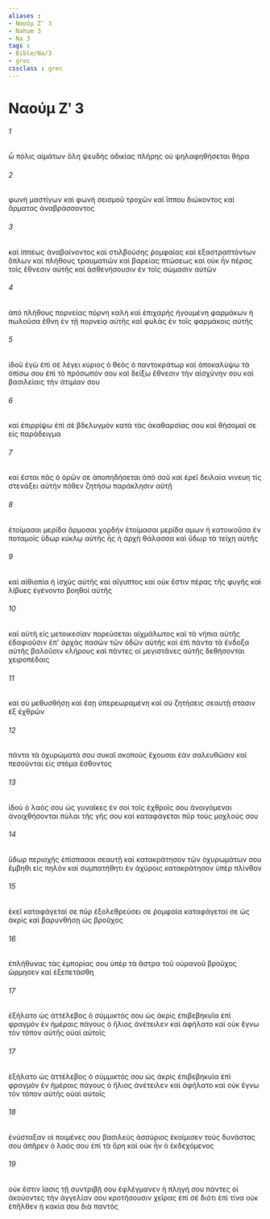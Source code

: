 ```yaml
---
aliases : 
- Ναούμ Ζʹ 3
- Nahum 3
- Na 3
tags : 
- Bible/Na/3
- grec
cssclass : grec
---
```


# Ναούμ Ζʹ 3

###### 1
ὦ πόλις αἱμάτων ὅλη ψευδὴς ἀδικίας πλήρης οὐ ψηλαφηθήσεται θήρα
###### 2
φωνὴ μαστίγων καὶ φωνὴ σεισμοῦ τροχῶν καὶ ἵππου διώκοντος καὶ ἅρματος ἀναβράσσοντος
###### 3
καὶ ἱππέως ἀναβαίνοντος καὶ στιλβούσης ῥομφαίας καὶ ἐξαστραπτόντων ὅπλων καὶ πλήθους τραυματιῶν καὶ βαρείας πτώσεως καὶ οὐκ ἦν πέρας τοῖς ἔθνεσιν αὐτῆς καὶ ἀσθενήσουσιν ἐν τοῖς σώμασιν αὐτῶν
###### 4
ἀπὸ πλήθους πορνείας πόρνη καλὴ καὶ ἐπιχαρὴς ἡγουμένη φαρμάκων ἡ πωλοῦσα ἔθνη ἐν τῇ πορνείᾳ αὐτῆς καὶ φυλὰς ἐν τοῖς φαρμάκοις αὐτῆς
###### 5
ἰδοῦ ἐγὼ ἐπὶ σέ λέγει κύριος ὁ θεὸς ὁ παντοκράτωρ καὶ ἀποκαλύψω τὰ ὀπίσω σου ἐπὶ τὸ πρόσωπόν σου καὶ δείξω ἔθνεσιν τὴν αἰσχύνην σου καὶ βασιλείαις τὴν ἀτιμίαν σου
###### 6
καὶ ἐπιρρίψω ἐπὶ σὲ βδελυγμὸν κατὰ τὰς ἀκαθαρσίας σου καὶ θήσομαί σε εἰς παράδειγμα
###### 7
καὶ ἔσται πᾶς ὁ ὁρῶν σε ἀποπηδήσεται ἀπὸ σοῦ καὶ ἐρεῖ δειλαία νινευη τίς στενάξει αὐτήν πόθεν ζητήσω παράκλησιν αὐτῇ
###### 8
ἑτοίμασαι μερίδα ἅρμοσαι χορδήν ἑτοίμασαι μερίδα αμων ἡ κατοικοῦσα ἐν ποταμοῖς ὕδωρ κύκλῳ αὐτῆς ἧς ἡ ἀρχὴ θάλασσα καὶ ὕδωρ τὰ τείχη αὐτῆς
###### 9
καὶ αἰθιοπία ἡ ἰσχὺς αὐτῆς καὶ αἴγυπτος καὶ οὐκ ἔστιν πέρας τῆς φυγῆς καὶ λίβυες ἐγένοντο βοηθοὶ αὐτῆς
###### 10
καὶ αὐτὴ εἰς μετοικεσίαν πορεύσεται αἰχμάλωτος καὶ τὰ νήπια αὐτῆς ἐδαφιοῦσιν ἐπ' ἀρχὰς πασῶν τῶν ὁδῶν αὐτῆς καὶ ἐπὶ πάντα τὰ ἔνδοξα αὐτῆς βαλοῦσιν κλήρους καὶ πάντες οἱ μεγιστᾶνες αὐτῆς δεθήσονται χειροπέδαις
###### 11
καὶ σὺ μεθυσθήσῃ καὶ ἔσῃ ὑπερεωραμένη καὶ σὺ ζητήσεις σεαυτῇ στάσιν ἐξ ἐχθρῶν
###### 12
πάντα τὰ ὀχυρώματά σου συκαῖ σκοποὺς ἔχουσαι ἐὰν σαλευθῶσιν καὶ πεσοῦνται εἰς στόμα ἔσθοντος
###### 13
ἰδοὺ ὁ λαός σου ὡς γυναῖκες ἐν σοί τοῖς ἐχθροῖς σου ἀνοιγόμεναι ἀνοιχθήσονται πύλαι τῆς γῆς σου καὶ καταφάγεται πῦρ τοὺς μοχλούς σου
###### 14
ὕδωρ περιοχῆς ἐπίσπασαι σεαυτῇ καὶ κατακράτησον τῶν ὀχυρωμάτων σου ἔμβηθι εἰς πηλὸν καὶ συμπατήθητι ἐν ἀχύροις κατακράτησον ὑπὲρ πλίνθον
###### 15
ἐκεῖ καταφάγεταί σε πῦρ ἐξολεθρεύσει σε ῥομφαία καταφάγεταί σε ὡς ἀκρίς καὶ βαρυνθήσῃ ὡς βροῦχος
###### 16
ἐπλήθυνας τὰς ἐμπορίας σου ὑπὲρ τὰ ἄστρα τοῦ οὐρανοῦ βροῦχος ὥρμησεν καὶ ἐξεπετάσθη
###### 17
ἐξήλατο ὡς ἀττέλεβος ὁ σύμμικτός σου ὡς ἀκρὶς ἐπιβεβηκυῖα ἐπὶ φραγμὸν ἐν ἡμέραις πάγους ὁ ἥλιος ἀνέτειλεν καὶ ἀφήλατο καὶ οὐκ ἔγνω τὸν τόπον αὐτῆς οὐαὶ αὐτοῖς
###### 17
ἐξήλατο ὡς ἀττέλεβος ὁ σύμμικτός σου ὡς ἀκρὶς ἐπιβεβηκυῖα ἐπὶ φραγμὸν ἐν ἡμέραις πάγους ὁ ἥλιος ἀνέτειλεν καὶ ἀφήλατο καὶ οὐκ ἔγνω τὸν τόπον αὐτῆς οὐαὶ αὐτοῖς
###### 18
ἐνύσταξαν οἱ ποιμένες σου βασιλεὺς ἀσσύριος ἐκοίμισεν τοὺς δυνάστας σου ἀπῆρεν ὁ λαός σου ἐπὶ τὰ ὄρη καὶ οὐκ ἦν ὁ ἐκδεχόμενος
###### 19
οὐκ ἔστιν ἴασις τῇ συντριβῇ σου ἐφλέγμανεν ἡ πληγή σου πάντες οἱ ἀκούοντες τὴν ἀγγελίαν σου κροτήσουσιν χεῖρας ἐπὶ σέ διότι ἐπὶ τίνα οὐκ ἐπῆλθεν ἡ κακία σου διὰ παντός
